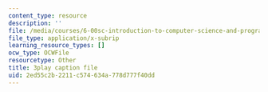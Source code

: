 ```yaml
---
content_type: resource
description: ''
file: /media/courses/6-00sc-introduction-to-computer-science-and-programming-spring-2011/2ed55c2b2211c574634a778d777f40dd_6wTuOMgTrU4.srt
file_type: application/x-subrip
learning_resource_types: []
ocw_type: OCWFile
resourcetype: Other
title: 3play caption file
uid: 2ed55c2b-2211-c574-634a-778d777f40dd
---
```

